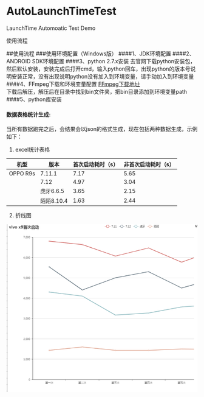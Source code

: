 # AutoLaunchTimeTest
LaunchTime Automoatic Test Demo

使用流程

##使用流程
###使用环境配置（Windows版）
####1、JDK环境配置
####2、ANDROID SDK环境配置
####3、python 2.7.x安装
去官网下载python安装包，然后默认安装，安装完成后打开cmd，输入python回车，出现python的版本号说明安装正常，没有出现说明python没有加入到环境变量，请手动加入到环境变量
####4、FFmpeg下载和环境变量配置
[FFmpeg下载地址](https://www.ffmpeg.org/download.html#build-windows "Markdown")   
下载后解压，解压后在目录中找到bin文件夹，把bin目录添加到环境变量path
####5、python库安装



#### 数据表格统计生成:
当所有数据跑完之后，会结果会以json的格式生成，现在包括两种数据生成，示例如下：
1. excel统计表格

|机型 | 版本 | 首次启动耗时（s） |非首次启动耗时（s）|
|---------|---------|---------|---------|
|OPPO R9s | 7.11.1 | 7.17 |5.65 |
| | 7.12 | 4.97|3.04|
| | 虎牙6.6.5 | 3.65 |2.15 |
| |陌陌8.10.4 | 1.63 |2.44|
     
2. 折线图

![折线图示例](https://github.com/hutcwp/img-floder/blob/master/line.png)
